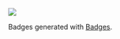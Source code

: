 <img src="https://img.shields.io/badge/React-20232A?style=for-the-badge&logo=react&logoColor=61DAFB" />
<p>Badges generated with <a href="https://badges-seven.vercel.app" target="_blank">Badges</a>.</p>






